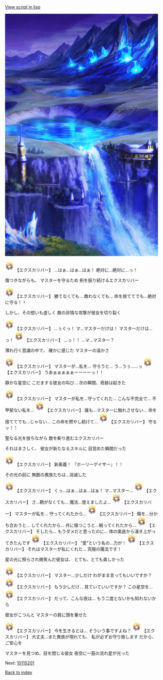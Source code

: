 [View script in lisp](../scripts/10111203.txt)

![highland_night.png](../images/backgrounds/highland_night.png)

<img src="../images/units/101111.png" alt="101111.png" height="34"/>
【エクスカリバー】
…はぁ…はぁ…はぁ！
絶対に…絶対に…っ！

傷つきながらも、
マスターを守るため
剣を振り続けるエクスカリバー

<img src="../images/units/101111.png" alt="101111.png" height="34"/>
【エクスカリバー】
勝てなくても…
敵わなくても…
命を捨ててでも…絶対に守る！！

しかし、その想いも虚しく
敵の非情な攻撃が彼女を切り裂く

<img src="../images/units/101111.png" alt="101111.png" height="34"/>
【エクスカリバー】
…ぅぐっ！
マ…マスターだけは！
マスターだけは…っ！

<img src="../images/units/101111.png" alt="101111.png" height="34"/>
【エクスカリバー】
…っ！！
…マ…マスター？

薄れ行く意識の中で、
確かに感じた
マスターの温かさ

<img src="../images/units/101111.png" alt="101111.png" height="34"/>
【エクスカリバー】
マスターが…私を…
守ろうと…
う…うぅ……っ

<img src="../images/units/101111.png" alt="101111.png" height="34"/>
【エクスカリバー】
うあぁぁぁぁぁーーーーっ！！

静かな星空に
こだまする彼女の叫び…
次の瞬間、奇跡は起きた

<img src="../images/units/101111.png" alt="101111.png" height="34"/>
【エクスカリバー】
マスターが私を…守ってくれた…
こんな不完全で…
不甲斐ない私を…

<img src="../images/units/101111.png" alt="101111.png" height="34"/>
【エクスカリバー】
誰も…マスターに触れさせない…
命を捨ててでも…じゃない…
この命を燃やし続けて…

<img src="../images/units/101111.png" alt="101111.png" height="34"/>
【エクスカリバー】
守るッ！！

聖なる光を放ちながら
敵を斬り進むエクスカリバー

それはまさしく、
彼女が新たなるスキルに
目覚めた瞬間だった

<img src="../images/units/101111.png" alt="101111.png" height="34"/>
【エクスカリバー】
新奥義！
『ホーリーゲイザー』！！

その光の前に
無数の異族たちは…消滅した

<img src="../images/units/101111.png" alt="101111.png" height="34"/>
【エクスカリバー】
くっ…はぁ…はぁ…はぁ！
マ…マスター…

<img src="../images/units/101111.png" alt="101111.png" height="34"/>
【エクスカリバー】
さ…鞘がなくても…
魔法…使えましたよ…

<img src="../images/units/101111.png" alt="101111.png" height="34"/>
【エクスカリバー】
マスターが私を…
守ってくれたから…

<img src="../images/units/101111.png" alt="101111.png" height="34"/>
【エクスカリバー】
傷を…分かち合おうと…
してくれたから…
共に傷つこうと…戦ってくれたから…

<img src="../images/units/101111.png" alt="101111.png" height="34"/>
【エクスカリバー】
そしたら…
もうダメだと思ったのに…
体の奥底から湧き上がってきたんです

<img src="../images/units/101111.png" alt="101111.png" height="34"/>
【エクスカリバー】
“愛”という名の…力が！

<img src="../images/units/101111.png" alt="101111.png" height="34"/>
【エクスカリバー】
それはマスターが私にくれた…
究極の魔法です！

星の光に照らされ微笑んだ彼女は、
とても、とても美しかった

<img src="../images/units/101111.png" alt="101111.png" height="34"/>
【エクスカリバー】
マスター…少しだけ
わがまま言ってもいいですか？

<img src="../images/units/101111.png" alt="101111.png" height="34"/>
【エクスカリバー】
もう少しだけ…
見ていていいですか？
この星空を…

<img src="../images/units/101111.png" alt="101111.png" height="34"/>
【エクスカリバー】
だって、こんな夜は…
もう二度とないかも知れないから

彼女がこつんと
マスターの肩に頭を乗せた

<img src="../images/units/101111.png" alt="101111.png" height="34"/>
【エクスカリバー】
今を生きるとは…
そういう事ですよね？

<img src="../images/units/101111.png" alt="101111.png" height="34"/>
【エクスカリバー】
大丈夫…また異族が現れても、
私が必ずお守り致します
だから、ご安心を

マスターを見つめ、目を閉じる彼女
夜空に一筋の流れ星が光った


Next: [10115201](10115201.md)

[Back to index](index.md)
